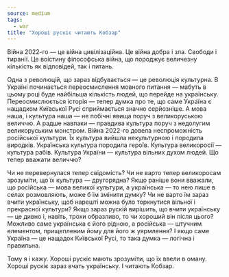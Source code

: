 ```yaml
---
source: medium
tags:
  - war
title: "Хороші рускіє читають Кобзар"
---
```


Війна 2022-го — це війна цивілізаційна. Це війна добра і зла. Свободи і тиранії. Це воістину філософська війна, що породжує величезну кількість як відповідей, так і питань.

Одна з революцій, що зараз відбувається — це революція культурна. В Україні починається переосмислення мовного питання — мабуть в цьому році буде найбільша кількість людей, що перейде на українську. Переосмислюється історія — тепер думка про те, що саме Україна є нащадком Київської Русі сприймається значно серйозніше. А мова наша, і культура наша — не побічні явища поруч з великоруською величчю. А радше навпаки — правдива культура поруч з недолугим великоруським монстром. Війна 2022-го довела неспроможність російської культури. Їх культура вийшла некультурною і породила виродків. Українська культура породила героїв. Культура великоросії — культура рабів. Культура України — культура вільних духом людей. Що тепер вважати величчю?

Чи не перевернулася тепер свідомість? Чи не варто тепер великоросам зрозуміти, що їх культура — другорядна? Якщо раніше вони вважали, що російська — мова великої культури, а українська — то нею лише в селах розмовляють, може б їм змінити думку? Чи не варто їм зараз вчити українську, щоб нарешті можна було торкнутися вільної і прекрасної культури? Якщо зараз рускій вирішить, що вчити українську — це дивно і, навіть, трохи образливо, то чи хороший він після цього? Можливо саме українська є його рідною, а російська — штучним елементом, прищепленим йому для його ж уярмлення? І якщо саме Україна — це нащадок Київської Русі, то така думка — логічна і правильна.

Тому я і кажу. Хороші рускіє мають зрозуміти, що їх ввели в оману. Хороші рускіє зараз вчать українську. І читають Кобзар.
